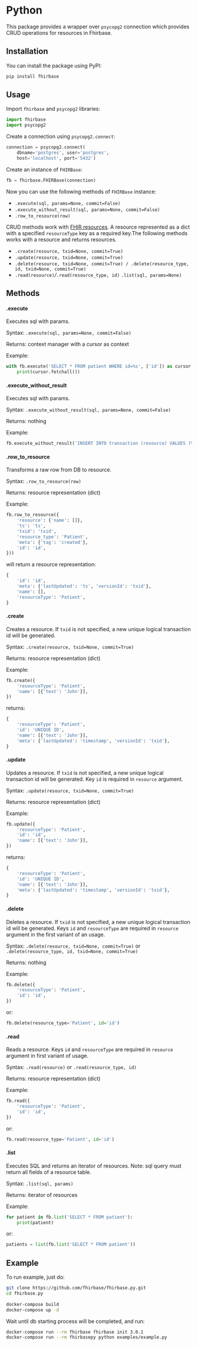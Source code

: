 # Python

This package provides a wrapper over `psycopg2` connection which provides CRUD operations for resources in Fhirbase.

## Installation

You can install the package using PyPI:

```python
pip install fhirbase
```

## Usage

Import `fhirbase` and `psycopg2` libraries:

```python
import fhirbase
import psycopg2
```

Create a connection using `psycopg2.connect`:

```python
connection = psycopg2.connect(
    dbname='postgres', user='postgres',
    host='localhost', port='5432')
```

Create an instance of `FHIRBase`:

```python
fb = fhirbase.FHIRBase(connection)
```

Now you can use the following methods of `FHIRBase` instance:

* `.execute(sql, params=None, commit=False)`
* `.execute_without_result(sql, params=None, commit=False)`
* `.row_to_resource(row)`

CRUD methods work with [FHIR resources](https://www.hl7.org/fhir/resourcelist.html). A resource represented as a dict with a specified `resourceType` key as a required key.The following methods works with a resource and returns resources.

* `.create(resource, txid=None, commit=True)`
* `.update(resource, txid=None, commit=True)`
* `.delete(resource, txid=None, commit=True) / .delete(resource_type, id, txid=None, commit=True)`
* `.read(resource)`_/_`.read(resource_type, id)` `.list(sql, params=None)`

## Methods

#### .execute <a href="#execute" id="execute"></a>

Executes sql with params.

Syntax: `.execute(sql, params=None, commit=False)`

Returns: context manager with a cursor as context

Example:

```python
with fb.execute('SELECT * FROM patient WHERE id=%s', ['id']) as cursor: 
    print(cursor.fetchall())
```

#### .execute\_without\_result <a href="#execute_without_result" id="execute_without_result"></a>

Executes sql with params.

Syntax: `.execute_without_result(sql, params=None, commit=False)`

Returns: nothing

Example:

```python
fb.execute_without_result('INSERT INTO transaction (resource) VALUES (%s)', ['{}'])
```

#### .row\_to\_resource <a href="#row_to_resource" id="row_to_resource"></a>

Transforms a raw row from DB to resource.

Syntax: `.row_to_resource(row)`

Returns: resource representation (dict)

Example:

```python
fb.row_to_resource({
    'resource': {'name': []},
    'ts': 'ts',
    'txid': 'txid',
    'resource_type': 'Patient',
    'meta': {'tag': 'created'},
    'id': 'id',
}))
```

will return a resource representation:

```python
{
    'id': 'id',
    'meta': {'lastUpdated': 'ts', 'versionId': 'txid'},
    'name': [],
    'resourceType': 'Patient',
}
```

#### .create <a href="#create" id="create"></a>

Creates a resource. If `txid` is not specified, a new unique logical transaction id will be generated.

Syntax: `.create(resource, txid=None, commit=True)`

Returns: resource representation (dict)

Example:

```python
fb.create({
    'resourceType': 'Patient',
    'name': [{'text': 'John'}],
})
```

returns:

```python
{
    'resourceType': 'Patient',
    'id': 'UNIQUE ID',
    'name': [{'text': 'John'}],
    'meta': {'lastUpdated': 'timestamp', 'versionId': 'txid'},
}
```

#### .update <a href="#update" id="update"></a>

Updates a resource. If `txid` is not specified, a new unique logical transaction id will be generated. Key `id` is required in `resource` argument.

Syntax: `.update(resource, txid=None, commit=True)`

Returns: resource representation (dict)

Example:

```python
fb.update({
    'resourceType': 'Patient',
    'id': 'id',
    'name': [{'text': 'John'}],
})
```

returns:

```python
{
    'resourceType': 'Patient',
    'id': 'UNIQUE ID',
    'name': [{'text': 'John'}],
    'meta': {'lastUpdated': 'timestamp', 'versionId': 'txid'},
}
```

#### .delete <a href="#delete" id="delete"></a>

Deletes a resource. If `txid` is not specified, a new unique logical transaction id will be generated. Keys `id` and `resourceType` are required in `resource` argument in the first variant of an usage.

Syntax: `.delete(resource, txid=None, commit=True)` or `.delete(resource_type, id, txid=None, commit=True)`

Returns: nothing

Example:

```python
fb.delete({
    'resourceType': 'Patient',
    'id': 'id',
})
```

or:

```python
fb.delete(resource_type='Patient', id='id')
```

#### .read <a href="#read" id="read"></a>

Reads a resource. Keys `id` and `resourceType` are required in `resource` argument in first variant of usage.

Syntax: `.read(resource)` or `.read(resource_type, id)`

Returns: resource representation (dict)

Example:

```python
fb.read({
    'resourceType': 'Patient',
    'id': 'id',
})
```

or:

```python
fb.read(resource_type='Patient', id='id')
```

#### .list <a href="#list" id="list"></a>

Executes SQL and returns an iterator of resources. Note: sql query must return all fields of a resource table.

Syntax: `.list(sql, params)`

Returns: iterator of resources

Example:

```python
for patient in fb.list('SELECT * FROM patient'):
    print(patient)
```

or:

```python
patients = list(fb.list('SELECT * FROM patient'))
```

## Example

To run example, just do:

```bash
git clone https://github.com/fhirbase/fhirbase.py.git
cd fhirbase.py
​
docker-compose build
docker-compose up -d
```

Wait until db starting process will be completed, and run:

```bash
docker-compose run --rm fhirbase fhirbase init 3.0.1
docker-compose run --rm fhirbasepy python examples/example.py
```
